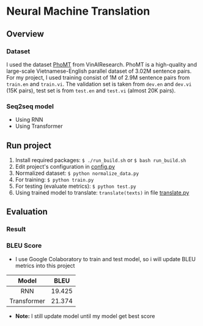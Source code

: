 # Neural Machine Translation

## Overview
### Dataset
I used the dataset [PhoMT](https://github.com/VinAIResearch/PhoMT) from VinAIResearch. PhoMT is a high-quality and large-scale Vietnamese-English parallel dataset of 3.02M sentence pairs. For my project, I used training consist of 1M of 2.9M sentence pairs from `train.en` and `train.vi`. The validation set is taken from `dev.en` and `dev.vi` (15K pairs), test set is from `test.en` and `test.vi` (almost 20K pairs).

### Seq2seq model
- Using RNN
- Using Transformer


## Run project
1. Install required packages: `$ ./run_build.sh` or `$ bash run_build.sh`
2. Edit project's configuration in [config.py](config.py)
3. Normalized dataset: `$ python normalize_data.py`
4. For training: `$ python train.py`
5. For testing (evaluate metrics): `$ python test.py`
6. Using trained model to translate: `translate(texts)` in file [translate.py](translate.py)

## Evaluation
### Result

### BLEU Score
- I use Google Colaboratory to train and test model, so i will update BLEU metrics into this project

Model | BLEU
:---: | :---:
RNN | 19.425
Transformer | 21.374
- **Note:** I still update model until my model get best score
